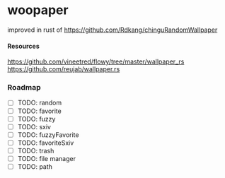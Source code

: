# woopaper
improved in rust of https://github.com/Rdkang/chinguRandomWallpaper

#### Resources
https://github.com/vineetred/flowy/tree/master/wallpaper_rs
https://github.com/reujab/wallpaper.rs


### Roadmap
- [ ] TODO: random
- [ ] TODO: favorite
- [ ] TODO: fuzzy
- [ ] TODO: sxiv
- [ ] TODO: fuzzyFavorite
- [ ] TODO: favoriteSxiv
- [ ] TODO: trash
- [ ] TODO: file manager
- [ ] TODO: path
